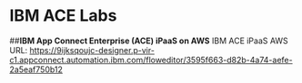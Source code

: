 # IBM ACE Labs

##**IBM App Connect Enterprise (ACE) iPaaS on AWS**
IBM ACE iPaaS AWS URL: https://9ijksqoujc-designer.p-vir-c1.appconnect.automation.ibm.com/floweditor/3595f663-d82b-4a74-aefe-2a5eaf750b12
